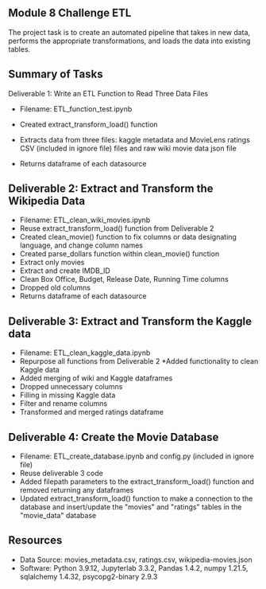 ## Module 8 Challenge ETL
The project task is to create an automated pipeline that takes in new data, performs the appropriate transformations, and loads the data into existing tables.

## Summary of Tasks
Deliverable 1: Write an ETL Function to Read Three Data Files

* Filename: ETL_function_test.ipynb

* Created extract_transform_load() function

* Extracts data from three files: kaggle metadata and MovieLens ratings CSV (included in ignore file) files and raw wiki movie data json file

* Returns dataframe of each datasource


## Deliverable 2: Extract and Transform the Wikipedia Data

* Filename: ETL_clean_wiki_movies.ipynb
* Reuse extract_transform_load() function from Deliverable 2
* Created clean_movie() function to fix columns or data designating language, and change column names
* Created parse_dollars function within clean_movie() function
* Extract only movies
* Extract and create IMDB_ID
* Clean Box Office, Budget, Release Date, Running Time columns
* Dropped old columns
* Returns dataframe of each datasource


## Deliverable 3: Extract and Transform the Kaggle data

* Filename: ETL_clean_kaggle_data.ipynb
* Repurpose all functions from Deliverable 2
*Added functionality to clean Kaggle data
* Added merging of wiki and Kaggle dataframes
* Dropped unnecessary columns
* Filling in missing Kaggle data
* Filter and rename columns
* Transformed and merged ratings dataframe

## Deliverable 4: Create the Movie Database

* Filename: ETL_create_database.ipynb and config.py (included in ignore file)
* Reuse deliverable 3 code
* Added filepath parameters to the extract_transform_load() function and removed returning any dataframes
* Updated extract_transform_load() function to make a connection to the database and insert/update the "movies" and "ratings" tables in the "movie_data" database

## Resources

* Data Source: movies_metadata.csv, ratings.csv, wikipedia-movies.json
* Software: Python 3.9.12, Jupyterlab 3.3.2, Pandas 1.4.2, numpy 1.21.5, sqlalchemy 1.4.32, psycopg2-binary 2.9.3
